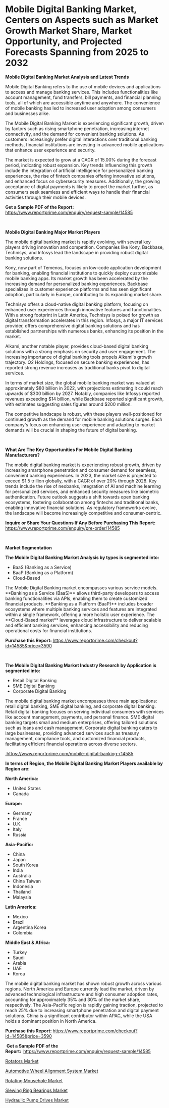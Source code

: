 <p><h1>Mobile Digital Banking Market, Centers on Aspects such as Market Growth Market Share, Market Opportunity, and Projected Forecasts Spanning from 2025 to 2032</h1></p><p><strong>Mobile Digital Banking Market Analysis and Latest Trends</strong></p>
<p><p>Mobile Digital Banking refers to the use of mobile devices and applications to access and manage banking services. This includes functionalities like account management, fund transfers, bill payments, and financial planning tools, all of which are accessible anytime and anywhere. The convenience of mobile banking has led to increased user adoption among consumers and businesses alike.</p><p>The Mobile Digital Banking Market is experiencing significant growth, driven by factors such as rising smartphone penetration, increasing internet connectivity, and the demand for convenient banking solutions. As customers increasingly prefer digital interactions over traditional banking methods, financial institutions are investing in advanced mobile applications that enhance user experience and security. </p><p>The market is expected to grow at a CAGR of 15.00% during the forecast period, indicating robust expansion. Key trends influencing this growth include the integration of artificial intelligence for personalized banking experiences, the rise of fintech companies offering innovative solutions, and enhanced focus on cybersecurity measures. Additionally, the growing acceptance of digital payments is likely to propel the market further, as consumers seek seamless and efficient ways to handle their financial activities through their mobile devices.</p></p>
<p><strong>Get a Sample PDF of the Report:&nbsp;</strong> <a href="https://www.reportprime.com/enquiry/request-sample/14585?utm_campaign=2669&utm_medium=2&utm_source=Github&utm_content=ia&utm_term=20032025&utm_id=mobile-digital-banking">https://www.reportprime.com/enquiry/request-sample/14585</a></p>
<p>&nbsp;</p>
<p><strong>Mobile Digital Banking Major Market Players</strong></p>
<p><p>The mobile digital banking market is rapidly evolving, with several key players driving innovation and competition. Companies like Kony, Backbase, Technisys, and Infosys lead the landscape in providing robust digital banking solutions.</p><p>Kony, now part of Temenos, focuses on low-code application development for banking, enabling financial institutions to quickly deploy customizable mobile banking apps. Its market growth has been accelerated by the increasing demand for personalized banking experiences. Backbase specializes in customer experience platforms and has seen significant adoption, particularly in Europe, contributing to its expanding market share.</p><p>Technisys offers a cloud-native digital banking platform, focusing on enhanced user experiences through innovative features and functionalities. With a strong footprint in Latin America, Technisys is poised for growth as digital transformation accelerates in this region. Infosys, a major IT services provider, offers comprehensive digital banking solutions and has established partnerships with numerous banks, enhancing its position in the market.</p><p>Alkami, another notable player, provides cloud-based digital banking solutions with a strong emphasis on security and user engagement. The increasing importance of digital banking tools propels Alkami's growth trajectory. Q2 Holdings, focused on secure banking experiences, has reported strong revenue increases as traditional banks pivot to digital services.</p><p>In terms of market size, the global mobile banking market was valued at approximately $80 billion in 2022, with projections estimating it could reach upwards of $300 billion by 2027. Notably, companies like Infosys reported revenues exceeding $14 billion, while Backbase reported significant growth, with estimates suggesting sales figures around $200 million.</p><p>The competitive landscape is robust, with these players well-positioned for continued growth as the demand for mobile banking solutions surges. Each company's focus on enhancing user experience and adapting to market demands will be crucial in shaping the future of digital banking.</p></p>
<p>&nbsp;</p>
<p><strong>What Are The Key Opportunities For Mobile Digital Banking Manufacturers?</strong></p>
<p><p>The mobile digital banking market is experiencing robust growth, driven by increasing smartphone penetration and consumer demand for seamless, convenient banking experiences. In 2023, the market size is projected to exceed $1.5 trillion globally, with a CAGR of over 20% through 2028. Key trends include the rise of neobanks, integration of AI and machine learning for personalized services, and enhanced security measures like biometric authentication. Future outlook suggests a shift towards open banking ecosystems, fostering collaboration among fintechs and traditional banks, enabling innovative financial solutions. As regulatory frameworks evolve, the landscape will become increasingly competitive and consumer-centric.</p></p>
<p><strong>Inquire or Share Your Questions If Any Before Purchasing This Report:</strong> <a href="https://www.reportprime.com/enquiry/pre-order/14585?utm_campaign=2669&utm_medium=2&utm_source=Github&utm_content=ia&utm_term=20032025&utm_id=mobile-digital-banking">https://www.reportprime.com/enquiry/pre-order/14585</a></p>
<p>&nbsp;</p>
<p><strong>Market Segmentation</strong></p>
<p><strong>The Mobile Digital Banking Market Analysis by types is segmented into:</strong></p>
<p><ul><li>BaaS (Banking as a Service)</li><li>BaaP (Banking as a Platform)</li><li>Cloud-Based</li></ul></p>
<p><p>The Mobile Digital Banking market encompasses various service models. **Banking as a Service (BaaS)** allows third-party developers to access banking functionalities via APIs, enabling them to create customized financial products. **Banking as a Platform (BaaP)** includes broader ecosystems where multiple banking services and features are integrated within a single framework, offering a more holistic user experience. The **Cloud-Based market** leverages cloud infrastructure to deliver scalable and efficient banking services, enhancing accessibility and reducing operational costs for financial institutions.</p></p>
<p><strong>Purchase this Report:&nbsp;</strong><a href="https://www.reportprime.com/checkout?id=14585&price=3590&utm_campaign=2669&utm_medium=2&utm_source=Github&utm_content=ia&utm_term=20032025&utm_id=mobile-digital-banking">https://www.reportprime.com/checkout?id=14585&price=3590</a></p>
<p>&nbsp;</p>
<p><strong>The Mobile Digital Banking Market Industry Research by Application is segmented into:</strong></p>
<p><ul><li>Retail Digital Banking</li><li>SME Digital Banking</li><li>Corporate Digital Banking</li></ul></p>
<p><p>The mobile digital banking market encompasses three main applications: retail digital banking, SME digital banking, and corporate digital banking. Retail digital banking focuses on serving individual consumers with services like account management, payments, and personal finance. SME digital banking targets small and medium enterprises, offering tailored solutions such as loans and cash management. Corporate digital banking caters to large businesses, providing advanced services such as treasury management, compliance tools, and customized financial products, facilitating efficient financial operations across diverse sectors.</p></p>
<p><a href="https://www.reportprime.com/mobile-digital-banking-r14585?utm_campaign=2669&utm_medium=2&utm_source=Github&utm_content=ia&utm_term=20032025&utm_id=mobile-digital-banking">&nbsp;https://www.reportprime.com/mobile-digital-banking-r14585</a></p>
<p><strong>In terms of Region, the Mobile Digital Banking Market Players available by Region are:</strong></p>
<p>
    <p> <strong> North America: </strong>
        <ul>
            <li>United States</li>
            <li>Canada</li>
        </ul>
        </p> 
    <p> <strong> Europe: </strong>
        <ul>
            <li>Germany</li>
            <li>France</li>
            <li>U.K.</li>
            <li>Italy</li>
            <li>Russia</li>
        </ul>
        </p> 
    <p> <strong> Asia-Pacific: </strong>
        <ul>
            <li>China</li>
            <li>Japan</li>
            <li>South Korea</li>
            <li>India</li>
            <li>Australia</li>
            <li>China Taiwan</li>
            <li>Indonesia</li>
            <li>Thailand</li>
            <li>Malaysia</li>
        </ul>
        </p> 
    <p> <strong> Latin America: </strong>
        <ul>
            <li>Mexico</li>
            <li>Brazil</li>
            <li>Argentina Korea</li>
            <li>Colombia</li>
        </ul>
        </p> 
    <p> <strong> Middle East & Africa: </strong>
        <ul>
            <li>Turkey</li>
            <li>Saudi</li>
            <li>Arabia</li>
            <li>UAE</li>
            <li>Korea</li>
        </ul>
    </p>
    </p>
<p><p>The mobile digital banking market has shown robust growth across various regions. North America and Europe currently lead the market, driven by advanced technological infrastructure and high consumer adoption rates, accounting for approximately 35% and 30% of the market share, respectively. The Asia-Pacific region is rapidly gaining traction, projected to reach 25% due to increasing smartphone penetration and digital payment solutions. China is a significant contributor within APAC, while the USA holds a dominant position in North America.</p></p>
<p><strong>Purchase this Report: </strong><a href="https://www.reportprime.com/checkout?id=14585&price=3590&utm_campaign=2669&utm_medium=2&utm_source=Github&utm_content=ia&utm_term=20032025&utm_id=mobile-digital-banking">https://www.reportprime.com/checkout?id=14585&price=3590</a></p>
<p>&nbsp;<strong>Get a Sample PDF of the Report:&nbsp;&nbsp;</strong><a href="https://www.reportprime.com/enquiry/request-sample/14585?utm_campaign=2669&utm_medium=2&utm_source=Github&utm_content=ia&utm_term=20032025&utm_id=mobile-digital-banking">https://www.reportprime.com/enquiry/request-sample/14585</a></p>
<p><strong></strong></p>
<p><p><a href="https://www.linkedin.com/pulse/providing-both-historical-trends-future-projections-lqrje?utm_campaign=2669&utm_medium=2&utm_source=Github&utm_content=ia&utm_term=20032025&utm_id=mobile-digital-banking">Rotators Market</a></p><p><a href="https://www.linkedin.com/pulse/automotive-wheel-alignment-system-market-outlook-report-insights-ydoje?utm_campaign=2669&utm_medium=2&utm_source=Github&utm_content=ia&utm_term=20032025&utm_id=mobile-digital-banking">Automotive Wheel Alignment System Market</a></p><p><a href="https://www.linkedin.com/pulse/rotating-mousehole-market-in-depth-report-size-share-fzbme?utm_campaign=2669&utm_medium=2&utm_source=Github&utm_content=ia&utm_term=20032025&utm_id=mobile-digital-banking">Rotating Mousehole Market</a></p><p><a href="https://www.linkedin.com/pulse/slewing-ring-bearings-market-report-industry-value-revenue-forecast-0eu0e?utm_campaign=2669&utm_medium=2&utm_source=Github&utm_content=ia&utm_term=20032025&utm_id=mobile-digital-banking">Slewing Ring Bearings Market</a></p><p><a href="https://www.linkedin.com/pulse/exploring-hydraulic-pump-drives-market-trends-size-expected-fzane?utm_campaign=2669&utm_medium=2&utm_source=Github&utm_content=ia&utm_term=20032025&utm_id=mobile-digital-banking">Hydraulic Pump Drives Market</a></p></p>